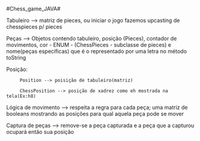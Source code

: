 #Chess_game_JAVA#

Tabuleiro --> matriz de pieces, ou iniciar o jogo fazemos upcasting de chesspieces p/ pieces

Peças --> Objetos contendo tabuleiro, posição (Pieces), contador de movimentos, cor - ENUM - (ChessPieces - subclasse de pieces) e nome(peças específicas) que é o representado por uma letra no método toString

Posição:
        
         Position --> poisição de tabuleiro(matriz)
         
         ChessPosition --> posição de xadrez como eh mostrada na tela(Ex:h8)

Lógica de movimento --> respeita a regra para cada peça; uma matriz de booleans mostrando as posições para qual aquela peça pode se mover

Captura de peças --> remove-se a peça capturada e a peça que a capturou ocupará então sua posição


